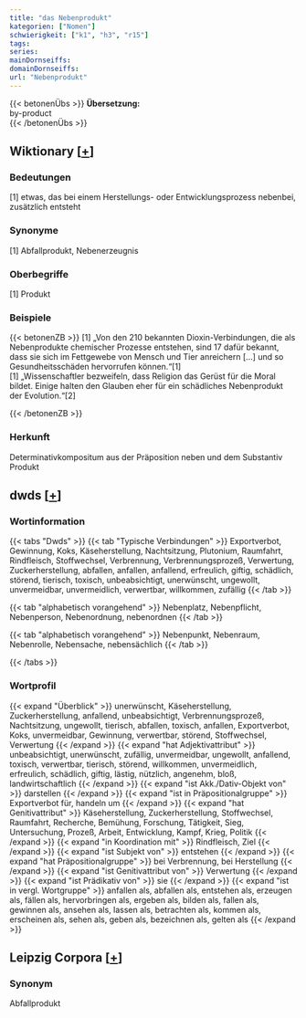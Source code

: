 ```yaml
---
title: "das Nebenprodukt"
kategorien: ["Nomen"]
schwierigkeit: ["k1", "h3", "r15"]
tags:
series:
mainDornseiffs:
domainDornseiffs:
url: "Nebenprodukt"
---
```


{{< betonenÜbs >}}
**Übersetzung:**  
by-product  
{{< /betonenÜbs >}}

## Wiktionary [[+](https://de.wiktionary.org/wiki/Nebenprodukt)]

### Bedeutungen
[1] etwas, das bei einem Herstellungs- oder Entwicklungsprozess nebenbei, zusätzlich entsteht  

### Synonyme
[1] Abfallprodukt, Nebenerzeugnis  

### Oberbegriffe
[1] Produkt  

### Beispiele
{{< betonenZB >}}
[1] „Von den 210 bekannten Dioxin-Verbindungen, die als Nebenprodukte chemischer Prozesse entstehen, sind 17 dafür bekannt, dass sie sich im Fettgewebe von Mensch und Tier anreichern […] und so Gesundheitsschäden hervorrufen können.“[1]  
[1] „Wissenschaftler bezweifeln, dass Religion das Gerüst für die Moral bildet. Einige halten den Glauben eher für ein schädliches Nebenprodukt der Evolution.“[2]  

{{< /betonenZB >}}
### Herkunft
Determinativkompositum aus der Präposition neben und dem Substantiv Produkt  



## dwds [[+](https://www.dwds.de/wb/Nebenprodukt)]

### Wortinformation
{{< tabs "Dwds" >}}
{{< tab "Typische Verbindungen" >}}
Exportverbot, Gewinnung, Koks, Käseherstellung, Nachtsitzung, Plutonium, Raumfahrt, Rindfleisch, Stoffwechsel, Verbrennung, Verbrennungsprozeß, Verwertung, Zuckerherstellung, abfallen, anfallen, anfallend, erfreulich, giftig, schädlich, störend, tierisch, toxisch, unbeabsichtigt, unerwünscht, ungewollt, unvermeidbar, unvermeidlich, verwertbar, willkommen, zufällig
{{< /tab >}}

{{< tab "alphabetisch vorangehend" >}}
Nebenplatz, Nebenpflicht, Nebenperson, Nebenordnung, nebenordnen
{{< /tab >}}

{{< tab "alphabetisch vorangehend" >}}
Nebenpunkt, Nebenraum, Nebenrolle, Nebensache, nebensächlich
{{< /tab >}}

{{< /tabs >}}

### Wortprofil
{{< expand "Überblick" >}} unerwünscht, Käseherstellung, Zuckerherstellung, anfallend, unbeabsichtigt, Verbrennungsprozeß, Nachtsitzung, ungewollt, tierisch, abfallen, toxisch, anfallen, Exportverbot, Koks, unvermeidbar, Gewinnung, verwertbar, störend, Stoffwechsel, Verwertung {{< /expand >}}
{{< expand "hat Adjektivattribut" >}} unbeabsichtigt, unerwünscht, zufällig, unvermeidbar, ungewollt, anfallend, toxisch, verwertbar, tierisch, störend, willkommen, unvermeidlich, erfreulich, schädlich, giftig, lästig, nützlich, angenehm, bloß, landwirtschaftlich {{< /expand >}}
{{< expand "ist Akk./Dativ-Objekt von" >}} darstellen {{< /expand >}}
{{< expand "ist in Präpositionalgruppe" >}} Exportverbot für, handeln um {{< /expand >}}
{{< expand "hat Genitivattribut" >}} Käseherstellung, Zuckerherstellung, Stoffwechsel, Raumfahrt, Recherche, Bemühung, Forschung, Tätigkeit, Sieg, Untersuchung, Prozeß, Arbeit, Entwicklung, Kampf, Krieg, Politik {{< /expand >}}
{{< expand "in Koordination mit" >}} Rindfleisch, Ziel {{< /expand >}}
{{< expand "ist Subjekt von" >}} entstehen {{< /expand >}}
{{< expand "hat Präpositionalgruppe" >}} bei Verbrennung, bei Herstellung {{< /expand >}}
{{< expand "ist Genitivattribut von" >}} Verwertung {{< /expand >}}
{{< expand "ist Prädikativ von" >}} sie {{< /expand >}}
{{< expand "ist in vergl. Wortgruppe" >}} anfallen als, abfallen als, entstehen als, erzeugen als, fällen als, hervorbringen als, ergeben als, bilden als, fallen als, gewinnen als, ansehen als, lassen als, betrachten als, kommen als, erscheinen als, sehen als, geben als, bezeichnen als, gelten als {{< /expand >}}

## Leipzig Corpora [[+](https://corpora.uni-leipzig.de/en/res?word=Nebenprodukt&corpusId=deu_newscrawl-public_2018)]


### Synonym
Abfallprodukt


